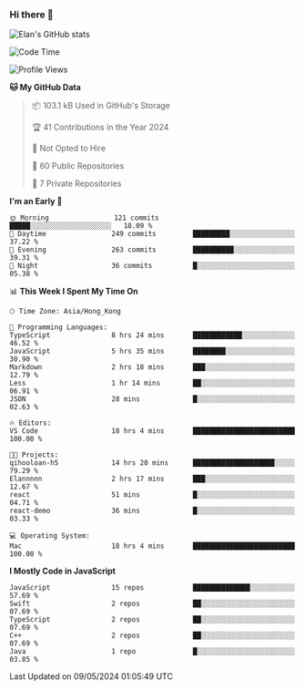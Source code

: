 ### Hi there 👋

![Elan's GitHub stats](https://github-readme-stats.vercel.app/api?username=elaninhust&rank_icon=github)

<!--START_SECTION:waka-->
![Code Time](http://img.shields.io/badge/Code%20Time-203%20hrs%2042%20mins-blue)

![Profile Views](http://img.shields.io/badge/Profile%20Views-1-blue)

**🐱 My GitHub Data** 

> 📦 103.1 kB Used in GitHub's Storage 
 > 
> 🏆 41 Contributions in the Year 2024
 > 
> 🚫 Not Opted to Hire
 > 
> 📜 60 Public Repositories 
 > 
> 🔑 7 Private Repositories 
 > 
**I'm an Early 🐤** 

```text
🌞 Morning                121 commits         █████░░░░░░░░░░░░░░░░░░░░   18.09 % 
🌆 Daytime                249 commits         █████████░░░░░░░░░░░░░░░░   37.22 % 
🌃 Evening                263 commits         ██████████░░░░░░░░░░░░░░░   39.31 % 
🌙 Night                  36 commits          █░░░░░░░░░░░░░░░░░░░░░░░░   05.38 % 
```


📊 **This Week I Spent My Time On** 

```text
🕑︎ Time Zone: Asia/Hong_Kong

💬 Programming Languages: 
TypeScript               8 hrs 24 mins       ████████████░░░░░░░░░░░░░   46.52 % 
JavaScript               5 hrs 35 mins       ████████░░░░░░░░░░░░░░░░░   30.90 % 
Markdown                 2 hrs 18 mins       ███░░░░░░░░░░░░░░░░░░░░░░   12.79 % 
Less                     1 hr 14 mins        ██░░░░░░░░░░░░░░░░░░░░░░░   06.91 % 
JSON                     28 mins             █░░░░░░░░░░░░░░░░░░░░░░░░   02.63 % 

🔥 Editors: 
VS Code                  18 hrs 4 mins       █████████████████████████   100.00 % 

🐱‍💻 Projects: 
qihooloan-h5             14 hrs 20 mins      ████████████████████░░░░░   79.29 % 
Elannnnn                 2 hrs 17 mins       ███░░░░░░░░░░░░░░░░░░░░░░   12.67 % 
react                    51 mins             █░░░░░░░░░░░░░░░░░░░░░░░░   04.71 % 
react-demo               36 mins             █░░░░░░░░░░░░░░░░░░░░░░░░   03.33 % 

💻 Operating System: 
Mac                      18 hrs 4 mins       █████████████████████████   100.00 % 
```

**I Mostly Code in JavaScript** 

```text
JavaScript               15 repos            ██████████████░░░░░░░░░░░   57.69 % 
Swift                    2 repos             ██░░░░░░░░░░░░░░░░░░░░░░░   07.69 % 
TypeScript               2 repos             ██░░░░░░░░░░░░░░░░░░░░░░░   07.69 % 
C++                      2 repos             ██░░░░░░░░░░░░░░░░░░░░░░░   07.69 % 
Java                     1 repo              █░░░░░░░░░░░░░░░░░░░░░░░░   03.85 % 
```




 Last Updated on 09/05/2024 01:05:49 UTC
<!--END_SECTION:waka-->
